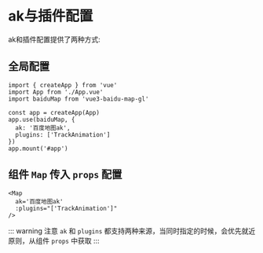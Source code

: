 # ak与插件配置

ak和插件配置提供了两种方式:

## 全局配置
```ts{7,8}
import { createApp } from 'vue'
import App from './App.vue'
import baiduMap from 'vue3-baidu-map-gl'

const app = createApp(App)
app.use(baiduMap, {
  ak: '百度地图ak',
  plugins: ['TrackAnimation']
})
app.mount('#app')
```
## 组件 `Map` 传入 `props` 配置
```html{2,3}
<Map 
  ak='百度地图ak'
  :plugins="['TrackAnimation']"
/>
```
::: warning 注意
`ak` 和 `plugins` 都支持两种来源，当同时指定的时候，会优先就近原则，从组件 `props` 中获取
:::